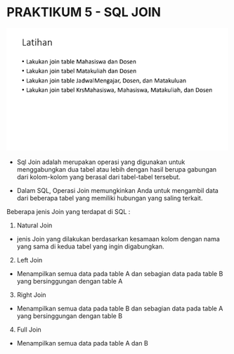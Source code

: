 # PRAKTIKUM 5 - SQL JOIN 

![img.1](Screenshot/Latihan-1.png)

- Sql Join adalah merupakan operasi yang digunakan untuk menggabungkan dua tabel atau lebih dengan hasil berupa gabungan dari kolom-kolom yang berasal dari tabel-tabel tersebut.

- Dalam SQL, Operasi Join memungkinkan Anda untuk mengambil data dari beberapa tabel yang memiliki hubungan yang saling terkait.

Beberapa jenis Join yang terdapat di SQL :

1. Natural Join 
-  jenis Join yang dilakukan berdasarkan kesamaan kolom dengan nama yang sama di kedua tabel yang ingin digabungkan.
2. Left Join
- Menampilkan semua data pada table A dan sebagian data pada table B yang bersinggungan dengan table A
3. Right Join
- Menampilkan semua data pada table B dan sebagian data pada table A yang bersinggungan dengan table B
4. Full Join
- Menampilkan semua data pada table A dan B





